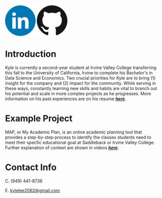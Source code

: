 [![LinkedIn](https://github.com/kylelee2062/Kyle_Lee_Portfolio/blob/main/images/LinkedIn.png)](https://www.linkedin.com/in/kyle-lee-47b6761a8/)
[![GitHub](https://github.com/kylelee2062/Kyle_Lee_Portfolio/blob/main/images/github.png)](https://github.com/kylelee2062/Kyle_Lee_Portfolio)

# Introduction
Kyle is currently a second-year student at Irvine Valley College transferring this fall to the University of California, Irvine to complete his Bachelor's in Data Science and Economics. Two crucial priorities for Kyle are to bring (1) insight for the company and (2) impact for the community. While serving in these ways, constantly learning new skills and habits are vital to branch out his potential and scale in more complex projects as he progresses. More information on his past experiences are on his resume [***here***](https://github.com/kylelee2062/Kyle_Lee_Portfolio/blob/main/KyleLeeResume.pdf).

# Example Project
MAP, or My Academic Plan, is an online academic planning tool that provides a step-by-step process to identify the classes students need to meet their specfic educational goal at Saddleback or Irvine Valley College. Further explanation of context are shown in videos [***here***](https://www.youtube.com/watch?v=FmtqJIG9NZg).

# Contact Info
C. (949) 441-8736

E. kylelee2062@gmail.com
